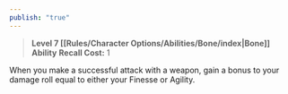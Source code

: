 ```yaml
---
publish: "true"
---
```

> **Level 7 [[Rules/Character Options/Abilities/Bone/index|Bone]] Ability**
> **Recall Cost:** 1

When you make a successful attack with a weapon, gain a bonus to your damage roll equal to either your Finesse or Agility.
